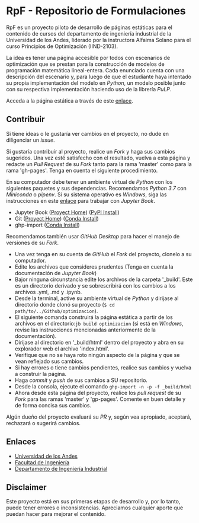 # RpF - Repositorio de Formulaciones

RpF es un proyecto piloto de desarrollo de páginas estáticas para el contenido de cursos del departamento de ingeniería industrial de la Universidad de los Andes, liderado por la instructora Alfaima Solano para el curso Principios de Optimización (IIND-2103).

La idea es tener una página accesible por todos con escenarios de optimización que se prestan para la construcción de modelos de programación matemática lineal-entera. Cada enunciado cuenta con una descripción del escenario y, para luego de que el estudiante haya intentado su propia implementación del modelo en _Python_, un modelo posible junto con su respectiva implementación haciendo uso de la librería _PuLP_.

Acceda a la página estática a través de este [enlace](https://alfaimasb.github.io/optimizacion/intro.html).

## Contribuir

Si tiene ideas o le gustaría ver cambios en el proyecto, no dude en diligenciar un _issue_.

Si gustaría contribuir al proyecto, realice un _Fork_ y haga sus cambios sugeridos. Una vez esté satisfecho con el resultado, vuelva a esta página y redacte un _Pull Request_ de su _Fork_ tanto para la rama 'master' como para la rama 'gh-pages'. Tenga en cuenta el siguiente procedimiento.

En su computador debe tener un ambiente virtual de _Python_ con los siguientes paquetes y sus dependencias. Recomendamos _Python 3.7_ con _Miniconda_ o _pipenv_. Si su sistema operativo es _Windows_, siga las instrucciones en este [enlace](https://jupyterbook.org/advanced/advanced.html?highlight=windows#working-on-windows) para trabajar con _Jupyter Book_.

 * Jupyter Book ([Proyect Home](https://jupyterbook.org/intro.html)) ([PyPI Install](https://pypi.org/project/jupyter-book/))
 * Git ([Proyect Home](https://git-scm.com/)) ([Conda Install](https://anaconda.org/anaconda/git))
 * ghp-import ([Conda Install](https://anaconda.org/conda-forge/ghp-import))

Recomendamos también usar _GitHub Desktop_ para hacer el manejo de versiones de su _Fork_.

 * Una vez tenga en su cuenta de _GitHub_ el _Fork_ del proyecto, clonelo a su computador.
 * Edite los archivos que consideres prudentes (Tenga en cuenta la documentación de _Jupyter Book_)
 * Bajor ninguna circunstancia edite los archivos de la carpeta '_build'. Este es un directorio derivado y se sobrescribirá con los cambios a los archivos .yml, .md y .ipynb.
 * Desde la terminal, active su ambiente virtual de _Python_ y dirijase al directorio donde clonó su proyecto (`$ cd path/to/../Github/optimizacion`).
 * El siguiente comanda construirá la página estática a partir de los archivos en el directorio:`jb build optimizacion` (si está en _Windows_, revise las instrucciones mencionadas anteriormente de la documentación).
 * Dirijase al directorio en '_build/html' dentro del proyecto y abra en su explorador web el archivo 'index.html'.
 * Verifique que no se haya roto ningún aspecto de la página y que se vean reflejado sus cambios.
 * Si hay errores o tiene cambios pendientes, realice sus cambios y vuelva a construir la página.
 * Haga _commit_ y _push_ de sus cambios a SU repositorio.
 * Desde la consola, ejecute el comando `ghp-import -n -p -f _build/html`
 * Ahora desde esta página del proyecto, realice los _pull request_ de su _Fork_ para las ramas 'master' y 'gp-pages'. Comente en buen detalle y de forma concisa sus cambios.

Algún dueño del proyecto evaluará su _PR_ y, según vea apropiado, aceptará, rechazará o sugerirá cambios.

## Enlaces
 * [Universidad de los Andes](https://uniandes.edu.co/)
 * [Facultad de Ingeniería](https://ingenieria.uniandes.edu.co/)
 * [Departamento de Ingeniería Industrial](https://industrial.uniandes.edu.co/)

## Disclaimer

Este proyecto está en sus primeras etapas de desarrollo y, por lo tanto, puede tener errores o inconsistencias. Apreciamos cualquier aporte que puedan hacer para mejorar el contenido.